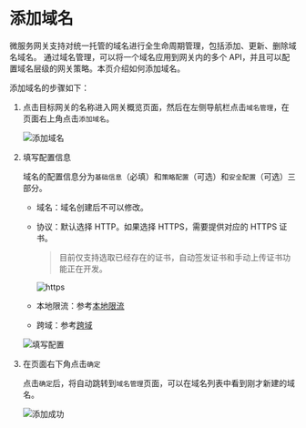 # 添加域名

微服务网关支持对统一托管的域名进行全生命周期管理，包括添加、更新、删除域名域名。
通过域名管理，可以将一个域名应用到网关内的多个 API，并且可以配置域名层级的网关策略。本页介绍如何添加域名。

添加域名的步骤如下：

1. 点击目标网关的名称进入网关概览页面，然后在左侧导航栏点击`域名管理`，在页面右上角点击`添加域名`。

    ![添加域名](https://docs.daocloud.io/daocloud-docs-images/docs/zh/docs/skoala/gateway/domain/images/add-domain-1.png)

2. 填写配置信息

    域名的配置信息分为`基础信息`（必填）和`策略配置`（可选）和`安全配置`（可选）三部分。

    - 域名：域名创建后不可以修改。
    - 协议：默认选择 HTTP。如果选择 HTTPS，需要提供对应的 HTTPS 证书。

        > 目前仅支持选取已经存在的证书，自动签发证书和手动上传证书功能正在开发。

        ![https](https://docs.daocloud.io/daocloud-docs-images/docs/zh/docs/skoala/gateway/domain/images/add-domain-https.png)

    - 本地限流：参考[本地限流](../api/api-policy.md#_6)
    - 跨域：参考[跨域](domain-policy.md#_2)
    <!-- 缺乏本地限流文档 -->

    ![填写配置](https://docs.daocloud.io/daocloud-docs-images/docs/zh/docs/skoala/gateway/domain/images/add-domain-2.png)

    <!--
    - 仅 HTTPS: 启用后，网关会拒绝此域名的 HTTP 请求
    - 策略配置：参考[配置域名策略](domain-policy.md)
    -->

3. 在页面右下角点击`确定`

    点击`确定`后，将自动跳转到`域名管理`页面，可以在域名列表中看到刚才新建的域名。

    ![添加成功](https://docs.daocloud.io/daocloud-docs-images/docs/zh/docs/skoala/gateway/domain/images/domain-bingo.png)
